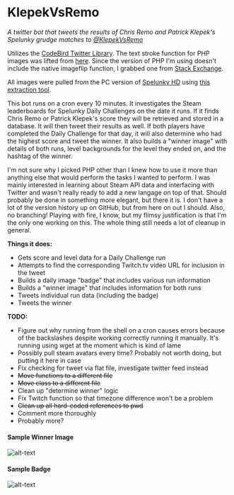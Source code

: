 # KlepekVsRemo
*A twitter bot that tweets the results of Chris Remo and Patrick Klepek's Spelunky grudge matches to [@KlepekVsRemo](https://twitter.com/KlepekVsRemo)*

Utilizes the [CodeBird Twitter Library](https://github.com/jublonet/codebird-php). The text stroke function for PHP 
images was lifted from [here](http://www.johnciacia.com/2010/01/04/using-php-and-gd-to-add-border-to-text/). Since the 
version of PHP I'm using doesn't include the native imageflip function, I grabbed one from [Stack 
Exchange](http://stackoverflow.com/questions/15811421/imageflip-in-php-is-undefined).

All images were pulled from the PC version of [Spelunky HD](http://spelunkyworld.com) using [this extraction 
tool](http://mossmouth.com/forums/index.php?topic=3637.0).

This bot runs on a cron every 10 minutes. It investigates the Steam leaderboards for Spelunky Daily Challenges on the date 
it runs. If it finds Chris Remo or Patrick Klepek's score they will be retrieved and stored in a database. It will then 
tweet their results as well. If both players have completed the Daily Challenge for that day, it will also determine who 
had the highest score and tweet the winner. It also builds a "winner image" with details of both runs, level backgrounds 
for the level they ended on, and the hashtag of the winner.

I'm not sure why I picked PHP other than I knew how to use it more than anything else that would perform the tasks I 
wanted to perform. I was mainly interested in learning about Steam API data and interfacing with Twitter and wasn't really 
ready to add a new langage on top of that. Should probably be done in something more elegant, but there it is. I don't 
have a lot of the version history up on GitHub, but from here on out I should. Also, no branching! Playing with fire, I 
know, but my flimsy justification is that I'm the only one working on this. The whole thing still needs a lot of cleanup 
in general.

**Things it does:**
 * Gets score and level data for a Daily Challenge run
 * Attempts to find the corresponding Twitch.tv video URL for inclusion in the tweet
 * Builds a daily image "badge" that includes various run information
 * Builds a "winner image" that includes information for both runs
 * Tweets individual run data (including the badge)
 * Tweets the winner

**TODO:**
 * Figure out why running from the shell on a cron causes errors because of the backslashes despite working correctly running it manually. It's running using wget at the moment which is kind of lame
 * Possibly pull steam avatars every time? Probably not worth doing, but putting it here in case
 * Fix checking for tweet via flat file, investigate twitter feed instead
 * ~~Move functions to a different file~~
 * ~~Move class to a different file~~
 * Clean up "determine winner" logic
 * Fix Twitch function so that timezone difference won't be a problem
 * ~~Clean up all hard-coded references to pwd~~
 * Comment more thoroughly
 * Probably more?

#### Sample Winner Image

![alt-text](https://pbs.twimg.com/media/BewzvNuCYAAFqKs.png:large "Sample Winner Image")

#### Sample Badge

![alt-text](https://pbs.twimg.com/media/BewzeNZCQAA-Ibc.png:large "Sample Badge")

